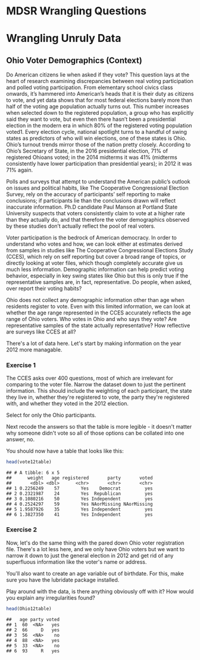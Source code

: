 MDSR Wrangling Questions
================

Wrangling Unruly Data
=====================

Ohio Voter Demographics (Context)
---------------------------------

Do American citizens lie when asked if they vote? This question lays at the heart of research examining discrepancies between real voting participation and polled voting participation. From elementary school civics class onwards, it’s hammered into American’s heads that it is their duty as citizens to vote, and yet data shows that for most federal elections barely more than half of the voting age population actually turns out. This number increases when selected down to the registered population, a group who has explicitly said they want to vote, but even then there hasn’t been a presidential election in the modern era in which 80% of the registered voting population voted1. Every election cycle, national spotlight turns to a handful of swing states as predictors of who will win elections, one of these states is Ohio. Ohio’s turnout trends mirror those of the nation pretty closely. According to Ohio’s Secretary of State, in the 2016 presidential election, 71% of registered Ohioans voted; in the 2014 midterms it was 41% (midterms consistently have lower participation than presidential years); in 2012 it was 71% again.

Polls and surveys that attempt to understand the American public’s outlook on issues and political habits, like The Cooperative Congressional Election Survey, rely on the accuracy of participants’ self reporting to make conclusions; if participants lie than the conclusions drawn will reflect inaccurate information. Ph.D candidate Paul Manson at Portland State University suspects that voters consistently claim to vote at a higher rate than they actually do, and that therefore the voter demographics observed by these studies don’t actually reflect the pool of real voters.

Voter participation is the bedrock of American democracy. In order to understand who votes and how, we can look either at estimates derived from samples in studies like The Cooperative Congressional Elections Study (CCES), which rely on self reporting but cover a broad range of topics, or directly looking at voter files, which though completely accurate give us much less information. Demographic information can help predict voting behavior, especially in key swing states like Ohio but this is only true if the representative samples are, in fact, representative. Do people, when asked, over report their voting habits?

Ohio does not collect any demographic information other than age when residents register to vote. Even with this limited information, we can look at whether the age range represented in the CCES accurately reflects the age range of Ohio voters. Who votes in Ohio and who says they vote? Are representative samples of the state actually representative? How reflective are surveys like CCES at all?

There's a lot of data here. Let's start by making information on the year 2012 more managable.

### Exercise 1

The CCES asks over 400 questions, most of which are irrelevant for comparing to the voter file. Narrow the dataset down to just the pertinent information. This should include the weighting of each participant, the state they live in, whether they're registered to vote, the party they're registered with, and whether they voted in the 2012 election.

Select for only the Ohio participants.

Next recode the answers so that the table is more legible - it doesn't matter why someone didn't vote so all of those options can be collated into one answer, no.

You should now have a table that looks like this:

``` r
head(vote12table)
```

    ## # A tibble: 6 x 5
    ##      weight   age registered       party       voted
    ##       <dbl> <dbl>      <chr>       <chr>       <chr>
    ## 1 0.2256249    57        Yes    Democrat         yes
    ## 2 0.2321987    24        Yes  Republican         yes
    ## 3 0.1080216    50        Yes Independent         yes
    ## 4 0.2524297    59        Yes NAorMissing NAorMissing
    ## 5 1.9587926    35        Yes Independent         yes
    ## 6 1.3827350    41        Yes Independent         yes

### Exercise 2

Now, let's do the same thing with the pared down Ohio voter registration file. There's a lot less here, and we only have Ohio voters but we want to narrow it down to just the general election in 2012 and get rid of any superfluous information like the voter's name or address.

You'll also want to create an age variable out of birthdate. For this, make sure you have the lubridate package installed.

Play around with the data, is there anything obviously off with it? How would you explain any irregularities found?

``` r
head(Ohio12table)
```

    ##   age party voted
    ## 1  60  <NA>   yes
    ## 2  66     D   yes
    ## 3  56  <NA>    no
    ## 4  88  <NA>   yes
    ## 5  33  <NA>    no
    ## 6  93     R   yes
